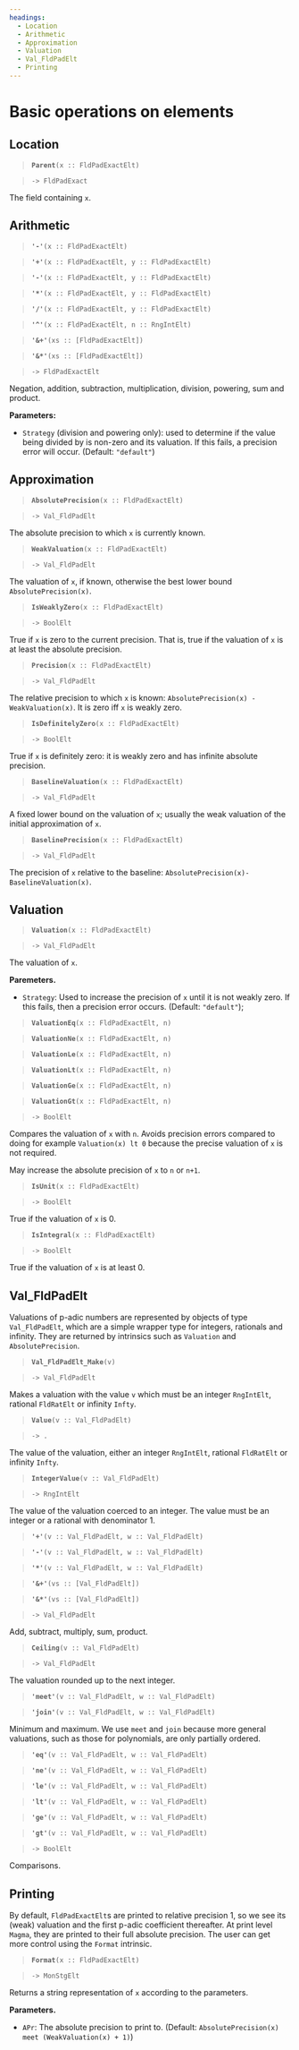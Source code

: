 ```yaml
---
headings:
  - Location
  - Arithmetic
  - Approximation
  - Valuation
  - Val_FldPadElt
  - Printing
---
```


# Basic operations on elements

## Location

> **`Parent`**`(x :: FldPadExactElt)`

> `-> FldPadExact`

The field containing `x`.

## Arithmetic

> **`'-'`**`(x :: FldPadExactElt)`

> **`'+'`**`(x :: FldPadExactElt, y :: FldPadExactElt)`

> **`'-'`**`(x :: FldPadExactElt, y :: FldPadExactElt)`

> **`'*'`**`(x :: FldPadExactElt, y :: FldPadExactElt)`

> **`'/'`**`(x :: FldPadExactElt, y :: FldPadExactElt)`

> **`'^'`**`(x :: FldPadExactElt, n :: RngIntElt)`

> **`'&+'`**`(xs :: [FldPadExactElt])`

> **`'&*'`**`(xs :: [FldPadExactElt])`

> `-> FldPadExactElt`

Negation, addition, subtraction, multiplication, division, powering, sum and product.

**Parameters:**

* `Strategy` (division and powering only): used to determine if the value being divided by is non-zero and its valuation. If this fails, a precision error will occur. (Default: `"default"`)

## Approximation

> **`AbsolutePrecision`**`(x :: FldPadExactElt)`

> `-> Val_FldPadElt`

The absolute precision to which `x` is currently known.

> **`WeakValuation`**`(x :: FldPadExactElt)`

> `-> Val_FldPadElt`

The valuation of `x`, if known, otherwise the best lower bound `AbsolutePrecision(x)`.

> **`IsWeaklyZero`**`(x :: FldPadExactElt)`

> `-> BoolElt`

True if `x` is zero to the current precision. That is, true if the valuation of `x` is at least the absolute precision.

> **`Precision`**`(x :: FldPadExactElt)`

> `-> Val_FldPadElt`

The relative precision to which `x` is known: `AbsolutePrecision(x) - WeakValuation(x)`. It is zero iff `x` is weakly zero.

> **`IsDefinitelyZero`**`(x :: FldPadExactElt)`

> `-> BoolElt`

True if `x` is definitely zero: it is weakly zero and has infinite absolute precision.

> **`BaselineValuation`**`(x :: FldPadExactElt)`

> `-> Val_FldPadElt`

A fixed lower bound on the valuation of `x`; usually the weak valuation of the initial approximation of `x`.

> **`BaselinePrecision`**`(x :: FldPadExactElt)`

> `-> Val_FldPadElt`

The precision of `x` relative to the baseline: `AbsolutePrecision(x)-BaselineValuation(x)`.

## Valuation

> **`Valuation`**`(x :: FldPadExactElt)`

> `-> Val_FldPadElt`

The valuation of `x`.

**Paremeters.**

* `Strategy`: Used to increase the precision of `x` until it is not weakly zero. If this fails, then a precision error occurs. (Default: `"default"`);

> **`ValuationEq`**`(x :: FldPadExactElt, n)`

> **`ValuationNe`**`(x :: FldPadExactElt, n)`

> **`ValuationLe`**`(x :: FldPadExactElt, n)`

> **`ValuationLt`**`(x :: FldPadExactElt, n)`

> **`ValuationGe`**`(x :: FldPadExactElt, n)`

> **`ValuationGt`**`(x :: FldPadExactElt, n)`

> `-> BoolElt`

Compares the valuation of `x` with `n`. Avoids precision errors compared to doing for example `Valuation(x) lt 0` because the precise valuation of `x` is not required.

May increase the absolute precision of `x` to `n` or `n+1`.

> **`IsUnit`**`(x :: FldPadExactElt)`

> `-> BoolElt`

True if the valuation of `x` is 0.

> **`IsIntegral`**`(x :: FldPadExactElt)`

> `-> BoolElt`

True if the valuation of `x` is at least 0.

## Val_FldPadElt

Valuations of p-adic numbers are represented by objects of type `Val_FldPadElt`, which are a simple wrapper type for integers, rationals and infinity. They are returned by intrinsics such as `Valuation` and `AbsolutePrecision`.

> **`Val_FldPadElt_Make`**`(v)`

> `-> Val_FldPadElt`

Makes a valuation with the value `v` which must be an integer `RngIntElt`, rational `FldRatElt` or infinity `Infty`.

> **`Value`**`(v :: Val_FldPadElt)`

> `-> .`

The value of the valuation, either an integer `RngIntElt`, rational `FldRatElt` or infinity `Infty`.

> **`IntegerValue`**`(v :: Val_FldPadElt)`

> `-> RngIntElt`

The value of the valuation coerced to an integer. The value must be an integer or a rational with denominator 1.

> **`'+'`**`(v :: Val_FldPadElt, w :: Val_FldPadElt)`

> **`'-'`**`(v :: Val_FldPadElt, w :: Val_FldPadElt)`

> **`'*'`**`(v :: Val_FldPadElt, w :: Val_FldPadElt)`

> **`'&+'`**`(vs :: [Val_FldPadElt])`

> **`'&*'`**`(vs :: [Val_FldPadElt])`

> `-> Val_FldPadElt`

Add, subtract, multiply, sum, product.

> **`Ceiling`**`(v :: Val_FldPadElt)`

> `-> Val_FldPadElt`

The valuation rounded up to the next integer.

> **`'meet'`**`(v :: Val_FldPadElt, w :: Val_FldPadElt)`

> **`'join'`**`(v :: Val_FldPadElt, w :: Val_FldPadElt)`

Minimum and maximum. We use `meet` and `join` because more general valuations, such as those for polynomials, are only partially ordered.

> **`'eq'`**`(v :: Val_FldPadElt, w :: Val_FldPadElt)`

> **`'ne'`**`(v :: Val_FldPadElt, w :: Val_FldPadElt)`

> **`'le'`**`(v :: Val_FldPadElt, w :: Val_FldPadElt)`

> **`'lt'`**`(v :: Val_FldPadElt, w :: Val_FldPadElt)`

> **`'ge'`**`(v :: Val_FldPadElt, w :: Val_FldPadElt)`

> **`'gt'`**`(v :: Val_FldPadElt, w :: Val_FldPadElt)`

> `-> BoolElt`

Comparisons.

## Printing

By default, `FldPadExactElt`s are printed to relative precision 1, so we see its (weak) valuation and the first p-adic coefficient thereafter. At print level `Magma`, they are printed to their full absolute precision. The user can get more control using the `Format` intrinsic.

> **`Format`**`(x :: FldPadExactElt)`

> `-> MonStgElt`

Returns a string representation of `x` according to the parameters.

**Parameters.**

* `APr`: The absolute precision to print to. (Default: `AbsolutePrecision(x) meet (WeakValuation(x) + 1)`)